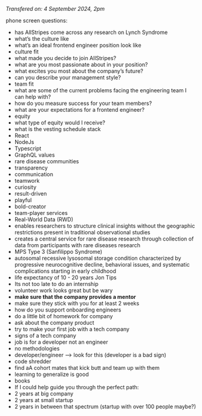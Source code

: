 *Transfered on: 4 September 2024, 2pm*

phone screen questions:
- has AllStripes come across any research on Lynch Syndrome
- what’s the culture like
- what’s an ideal frontend engineer position look like
- culture fit
- what made you decide to join AllStripes?
- what are you most passionate about in your position?
- what excites you most about the company’s future?
- can you describe your management style?
- team fit
- what are some of the current problems facing the engineering team I can help with?
- how do you measure success for your team members?
- what are your expectations for a frontend engineer?
- equity
- what type of equity would I receive?
- what is the vesting schedule
stack
- React
- NodeJs
- Typescript
- GraphQL
values
- rare disease communities
- transparency
- communication
- teamwork
- curiosity
- result-driven
- playful
- bold-creator
- team-player
services
- Real-World Data (RWD)
- enables researchers to structure clinical insights without the geographic restrictions present in traditional observational studies
- creates a central service for rare disease research through collection of data from participants with rare diseases
research
- MPS Type 3 (Sanfilippo Syndrome)
- autosomal recessive lysosomal storage condition characterized by progressive neurocognitive decline, behavioral issues, and systematic complications starting in early childhood
- life expectancy of 10 - 20 years
Jon Tips
- Its not too late to do an internship
- volunteer work looks great but be wary
- **make sure that the company provides a mentor**
- make sure they stick with you for at least 2 weeks
- how do you support onboarding engineers
- do a little bit of homework for company
- ask about the company product
- try to make your first job with a tech company
- signs of a tech company
- job is for a developer not an engineer
- no methodologies
- developer/engineer —> look for this (developer is a bad sign)
- code shredder
- find aA cohort mates that kick butt and team up with them
- learning to generalize is good
- books
- If I could help guide you through the perfect path:
- 2 years at big company
- 2 years at small startup
- 2 years in between that spectrum (startup with over 100 people maybe?)
